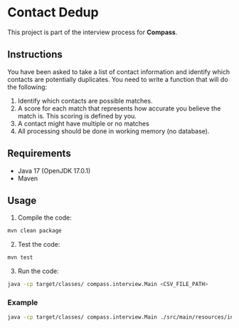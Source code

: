 # Contact Dedup

This project is part of the interview process for **Compass**.

## Instructions

You have been asked to take a list of contact information and identify which contacts are
potentially duplicates. You need to write a function that will do the following:

1. Identify which contacts are possible matches.
2. A score for each match that represents how accurate you believe the match is. This
   scoring is defined by you.
3. A contact might have multiple or no matches
4. All processing should be done in working memory (no database).

## Requirements

- Java 17 (OpenJDK 17.0.1)
- Maven

## Usage

1. Compile the code:

```bash
mvn clean package
```

2. Test the code:

```bash
mvn test
```

3. Run the code:

```bash
java -cp target/classes/ compass.interview.Main <CSV_FILE_PATH>
```

### Example

```bash
java -cp target/classes/ compass.interview.Main ./src/main/resources/input.csv
```
